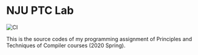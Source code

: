 # NJU PTC Lab

![CI](https://github.com/StardustDL/NJU-PTC-Lab/workflows/CI/badge.svg)

This is the source codes of my programming assignment of Principles and Techniques of Compiler courses (2020 Spring).
